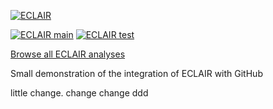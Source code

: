 [![ECLAIR](https://eclairit.com:3787/rsrc/eclair.png)](https://www.bugseng.com/eclair)

[![ECLAIR main](https://eclairit.com:3787/fs/home/eclair-github/public/BUGSENG/eclair_demo.ecdf/main/latest/badge.svg)](https://eclairit.com:3787/fs/home/eclair-github/public/BUGSENG/eclair_demo.ecdf/main/latest/index.html)
[![ECLAIR test](https://eclairit.com:3787/fs/home/eclair-github/public/BUGSENG/eclair_demo.ecdf/test/latest/badge.svg)](https://eclairit.com:3787/fs/home/eclair-github/public/BUGSENG/eclair_demo.ecdf/test/latest/index.html)

[Browse all ECLAIR analyses](https://eclairit.com:3787/fs/home/eclair-github/public/BUGSENG/eclair_demo.ecdf/)

Small demonstration of the integration of ECLAIR with GitHub

little change. change
change ddd
